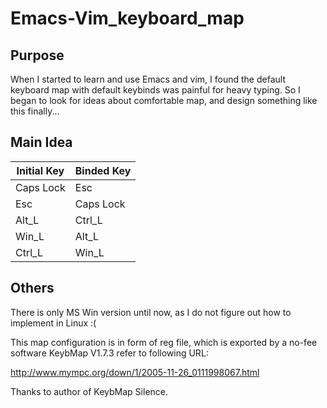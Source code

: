 Emacs-Vim_keyboard_map
================

## Purpose 

When I started to learn and use Emacs and vim, I found the default keyboard map with default keybinds was painful for heavy typing. So I began to look for ideas about comfortable map, and design something like this finally...

## Main Idea

|Initial Key|Binded Key|
|-----------|----------|
|Caps Lock	|Esc	   |
|Esc        |Caps Lock |
|Alt_L		|Ctrl_L	   |
|Win_L		|Alt_L	   |
|Ctrl_L		|Win_L	   |


## Others

There is only MS Win version until now, as I do not figure out how to implement in Linux :(

This map configuration is in form of reg file, which is exported by a no-fee software KeybMap V1.7.3 refer to following URL:

http://www.mympc.org/down/1/2005-11-26_0111998067.html

Thanks to author of KeybMap Silence.
